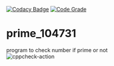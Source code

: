 [![Codacy Badge](https://api.codacy.com/project/badge/Grade/9b1da224e0f84644bc467bcc05a9085c)](https://app.codacy.com/manual/stepin104731/prime_104731?utm_source=github.com&utm_medium=referral&utm_content=stepin104731/prime_104731&utm_campaign=Badge_Grade_Dashboard)
[![Code Grade](<BADGE-LINK>)](<DASHBOARD-LINK>)
# prime_104731
program to check number if prime or not   
![cppcheck-action](https://github.com/stepin104731/prime_104731/workflows/cppcheck-action/badge.svg)
